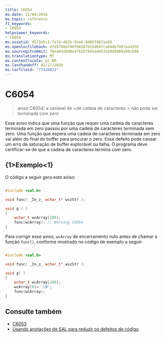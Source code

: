 ```yaml
---
title: C6054
ms.date: 11/04/2016
ms.topic: reference
f1_keywords:
- C6054
helpviewer_keywords:
- C6054
ms.assetid: d573a5c1-7e74-402b-92e6-8085f967aa50
ms.openlocfilehash: d7d57b6d740f08107d15d607cad4db7467aa435b
ms.sourcegitcommit: 7bea0420d0e476287641edeb33a9d5689a98cb98
ms.translationtype: MT
ms.contentlocale: pt-BR
ms.lasthandoff: 02/17/2020
ms.locfileid: "77420821"
---
```

# <a name="c6054"></a>C6054

> aviso C6054: a variável de \<de cadeia de caracteres > não pode ser terminada com zero

Esse aviso indica que uma função que requer uma cadeia de caracteres terminada em zero passou por uma cadeia de caracteres terminada sem zero. Uma função que espera uma cadeia de caracteres terminada em zero vai além do final do buffer para procurar o zero. Esse defeito pode causar um erro de saturação de buffer explorável ou falha. O programa deve certificar-se de que a cadeia de caracteres termina com zero.

## <a name="example"></a>{1&gt;Exemplo&lt;1}

O código a seguir gera este aviso:

```cpp

#include <sal.h>

void func( _In_z_ wchar_t* wszStr );

void g ( )
{
    wchar_t wcArray[200];
    func(wcArray); // Warning C6054
}
```

Para corrigir esse aviso, `wcArray` de encerramento nulo antes de chamar a função `func()`, conforme mostrado no código de exemplo a seguir:

```cpp

#include <sal.h>

void func( _In_z_ wchar_t* wszStr );

void g( )
{
    wchar_t wcArray[200];
    wcArray[0]= '\0';
    func(wcArray);
}
```

## <a name="see-also"></a>Consulte também

- [C6053](../code-quality/c6053.md)
- [Usando anotações de SAL para reduzir os defeitos de código](using-sal-annotations-to-reduce-c-cpp-code-defects.md)
